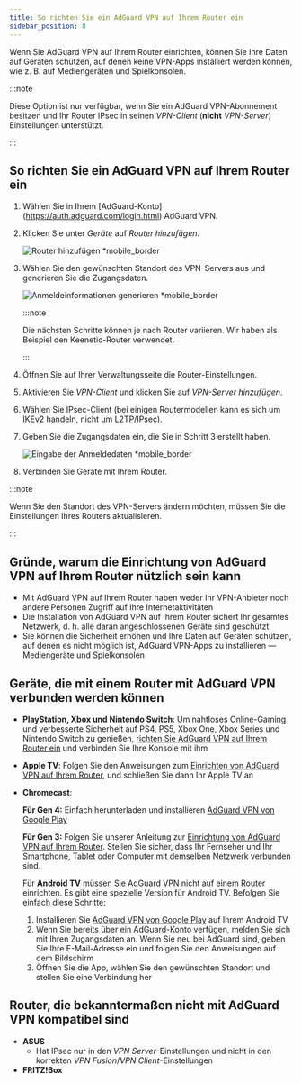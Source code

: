 ```yaml
---
title: So richten Sie ein AdGuard VPN auf Ihrem Router ein
sidebar_position: 8
---
```


Wenn Sie AdGuard VPN auf Ihrem Router einrichten, können Sie Ihre Daten auf Geräten schützen, auf denen keine VPN-Apps installiert werden können, wie z. B. auf Mediengeräten und Spielkonsolen.

:::note

Diese Option ist nur verfügbar, wenn Sie ein AdGuard VPN-Abonnement besitzen und Ihr Router IPsec in seinen _VPN-Client_ (**nicht** _VPN-Server_) Einstellungen unterstützt.

:::

## So richten Sie ein AdGuard VPN auf Ihrem Router ein

1. Wählen Sie in Ihrem [AdGuard-Konto] (https://auth.adguard.com/login.html) AdGuard VPN.

2. Klicken Sie unter _Geräte_ auf _Router hinzufügen_.

   ![Router hinzufügen \*mobile\_border](https://cdn.adguardvpn.com/content/kb/vpn/general/2_year.jpg)

3. Wählen Sie den gewünschten Standort des VPN-Servers aus und generieren Sie die Zugangsdaten.

   ![Anmeldeinformationen generieren \*mobile\_border](https://cdn.adguardvpn.com/content/kb/vpn/general/configure_router.png)

   :::note

   Die nächsten Schritte können je nach Router variieren. Wir haben als Beispiel den Keenetic-Router verwendet.

   :::

4. Öffnen Sie auf Ihrer Verwaltungsseite die Router-Einstellungen.

5. Aktivieren Sie _VPN-Client_ und klicken Sie auf _VPN-Server hinzufügen_.

6. Wählen Sie IPsec-Client (bei einigen Routermodellen kann es sich um IKEv2 handeln, nicht um L2TP/IPsec).

7. Geben Sie die Zugangsdaten ein, die Sie in Schritt 3 erstellt haben.

   ![Eingabe der Anmeldedaten \*mobile\_border](https://cdn.adguardvpn.com/content/kb/vpn/general/vpn_connection.jpg)

8. Verbinden Sie Geräte mit Ihrem Router.

:::note

Wenn Sie den Standort des VPN-Servers ändern möchten, müssen Sie die Einstellungen Ihres Routers aktualisieren.

:::

## Gründe, warum die Einrichtung von AdGuard VPN auf Ihrem Router nützlich sein kann

- Mit AdGuard VPN auf Ihrem Router haben weder Ihr VPN-Anbieter noch andere Personen Zugriff auf Ihre Internetaktivitäten
- Die Installation von AdGuard VPN auf Ihrem Router sichert Ihr gesamtes Netzwerk, d. h. alle daran angeschlossenen Geräte sind geschützt
- Sie können die Sicherheit erhöhen und Ihre Daten auf Geräten schützen, auf denen es nicht möglich ist, AdGuard VPN-Apps zu installieren — Mediengeräte und Spielkonsolen

## Geräte, die mit einem Router mit AdGuard VPN verbunden werden können

- **PlayStation, Xbox und Nintendo Switch**: Um nahtloses Online-Gaming und verbesserte Sicherheit auf PS4, PS5, Xbox One, Xbox Series und Nintendo Switch zu genießen, [richten Sie AdGuard VPN auf Ihrem Router ein](#how-to-set-up-adguard-vpn-on-your-router) und verbinden Sie Ihre Konsole mit ihm

- **Apple TV**: Folgen Sie den Anweisungen zum [Einrichten von AdGuard VPN auf Ihrem Router](#how-to-set-up-adguard-vpn-on-your-router), und schließen Sie dann Ihr Apple TV an

- **Chromecast**:

  **Für Gen 4:** Einfach herunterladen und installieren [AdGuard VPN von Google Play](https://play.google.com/store/apps/details?id=com.adguard.vpn)

  **Für Gen 3:** Folgen Sie unserer Anleitung zur [Einrichtung von AdGuard VPN auf Ihrem Router](#how-to-set-up-adguard-vpn-on-your-router). Stellen Sie sicher, dass Ihr Fernseher und Ihr Smartphone, Tablet oder Computer mit demselben Netzwerk verbunden sind.

  Für **Android TV** müssen Sie AdGuard VPN nicht auf einem Router einrichten. Es gibt eine spezielle Version für Android TV. Befolgen Sie einfach diese Schritte:

  1. Installieren Sie [AdGuard VPN von Google Play](https://play.google.com/store/apps/details?id=com.adguard.vpn) auf Ihrem Android TV
  2. Wenn Sie bereits über ein AdGuard-Konto verfügen, melden Sie sich mit Ihren Zugangsdaten an. Wenn Sie neu bei AdGuard sind, geben Sie Ihre E-Mail-Adresse ein und folgen Sie den Anweisungen auf dem Bildschirm
  3. Öffnen Sie die App, wählen Sie den gewünschten Standort und stellen Sie eine Verbindung her

## Router, die bekanntermaßen nicht mit AdGuard VPN kompatibel sind

- **ASUS**
  - Hat IPsec nur in den _VPN Server_-Einstellungen und nicht in den korrekten _VPN Fusion_/_VPN Client_-Einstellungen
- **FRITZ!Box**

